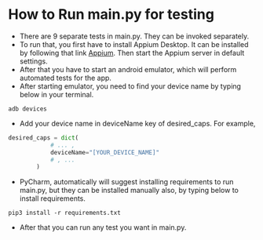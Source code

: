 # How to Run main.py for testing

- There are 9 separate tests in main.py. They can be invoked separately.
- To run that, you first have to install Appium Desktop. It can be installed by following 
that link [Appium](https://appium.io/downloads.html). Then start the Appium server in default settings.
- After that you have to start an android emulator, which will perform automated tests for the app.
- After starting emulator, you need to find your device name by typing below in your terminal.
````
adb devices
````
- Add your device name in deviceName key of desired_caps. For example, 
```python
desired_caps = dict(
            # ... , 
            deviceName="[YOUR_DEVICE_NAME]"
            # , ...
        )
```
- PyCharm, automatically will suggest installing requirements to run main.py, but they can be installed
manually also, by typing below to install requirements.
````
pip3 install -r requirements.txt
````
- After that you can run any test you want in main.py.